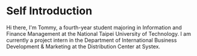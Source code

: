 # **Self Introduction**
Hi there, I'm Tommy, a fourth-year student majoring in Information and Finance Management at the National Taipei University of Technology. I am currently a project intern in the Department of International Business Development & Marketing at the Distribution Center at Systex.

